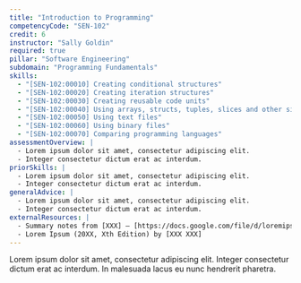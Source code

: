 ```yaml
---
title: "Introduction to Programming"
competencyCode: "SEN-102"
credit: 6
instructor: "Sally Goldin"
required: true
pillar: "Software Engineering"
subdomain: "Programming Fundamentals"
skills:
  - "[SEN-102:00010] Creating conditional structures"
  - "[SEN-102:00020] Creating iteration structures"
  - "[SEN-102:00030] Creating reusable code units"
  - "[SEN-102:00040] Using arrays, structs, tuples, slices and other simple data structures"
  - "[SEN-102:00050] Using text files"
  - "[SEN-102:00060] Using binary files"
  - "[SEN-102:00070] Comparing programming languages"
assessmentOverview: |
  - Lorem ipsum dolor sit amet, consectetur adipiscing elit.
  - Integer consectetur dictum erat ac interdum.
priorSkills: |
  - Lorem ipsum dolor sit amet, consectetur adipiscing elit.
  - Integer consectetur dictum erat ac interdum.
generalAdvice: |
  - Lorem ipsum dolor sit amet, consectetur adipiscing elit.
  - Integer consectetur dictum erat ac interdum.
externalResources: |
  - Summary notes from [XXX] — [https://docs.google.com/file/d/loremipsumdolorsitamet](https://docs.google.com/file/d/loremipsumdolorsitamet)
  - Lorem Ipsum (20XX, Xth Edition) by [XXX XXX]
---
```


Lorem ipsum dolor sit amet, consectetur adipiscing elit. Integer consectetur dictum erat ac interdum. In malesuada lacus eu nunc hendrerit pharetra.